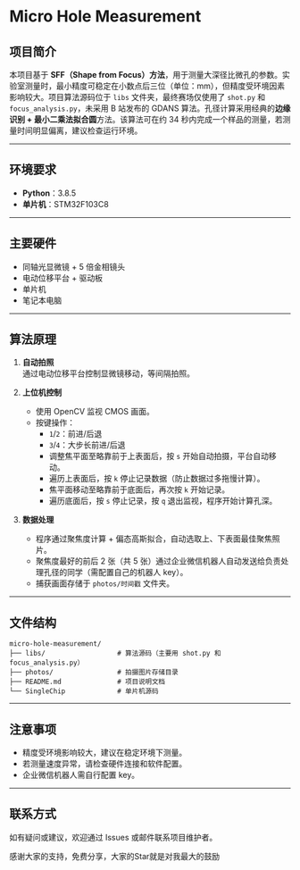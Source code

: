 # Micro Hole Measurement

## 项目简介

本项目基于 **SFF（Shape from Focus）方法**，用于测量大深径比微孔的参数。实验室测量时，最小精度可稳定在小数点后三位（单位：mm），但精度受环境因素影响较大。项目算法源码位于 `libs` 文件夹，最终赛场仅使用了 `shot.py` 和 `focus_analysis.py`，未采用 B 站发布的 GDANS 算法。孔径计算采用经典的**边缘识别 + 最小二乘法拟合圆**方法。该算法可在约 34 秒内完成一个样品的测量，若测量时间明显偏离，建议检查运行环境。

---

## 环境要求

- **Python**：3.8.5
- **单片机**：STM32F103C8

---

## 主要硬件

- 同轴光显微镜 + 5 倍金相镜头
- 电动位移平台 + 驱动板
- 单片机
- 笔记本电脑

---

## 算法原理

1. **自动拍照**  
    通过电动位移平台控制显微镜移动，等间隔拍照。

2. **上位机控制**  
    - 使用 OpenCV 监视 CMOS 画面。
    - 按键操作：
      - `1`/`2`：前进/后退
      - `3`/`4`：大步长前进/后退
      - 调整焦平面至略靠前于上表面后，按 `s` 开始自动拍摄，平台自动移动。
      - 遍历上表面后，按 `k` 停止记录数据（防止数据过多拖慢计算）。
      - 焦平面移动至略靠前于底面后，再次按 `k` 开始记录。
      - 遍历底面后，按 `s` 停止记录，按 `q` 退出监视，程序开始计算孔深。

3. **数据处理**  
    - 程序通过聚焦度计算 + 偏态高斯拟合，自动选取上、下表面最佳聚焦照片。
    - 聚焦度最好的前后 2 张（共 5 张）通过企业微信机器人自动发送给负责处理孔径的同学（需配置自己的机器人 key）。
    - 捕获画面存储于 `photos/时间戳` 文件夹。

---

## 文件结构

```
micro-hole-measurement/
├── libs/                  # 算法源码（主要用 shot.py 和 focus_analysis.py）
├── photos/                # 拍摄图片存储目录
├── README.md              # 项目说明文档
└── SingleChip             # 单片机源码
```

---

## 注意事项

- 精度受环境影响较大，建议在稳定环境下测量。
- 若测量速度异常，请检查硬件连接和软件配置。
- 企业微信机器人需自行配置 key。

---

## 联系方式

如有疑问或建议，欢迎通过 Issues 或邮件联系项目维护者。

感谢大家的支持，免费分享，大家的Star就是对我最大的鼓励
